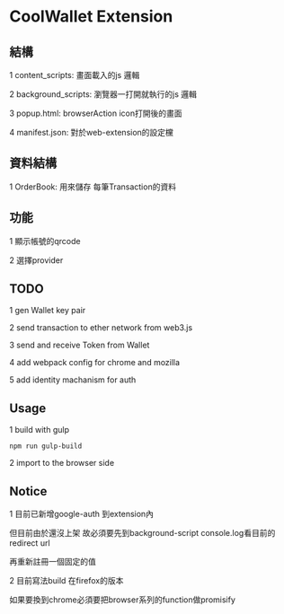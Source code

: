 # CoolWallet Extension

## 結構
 
 1 content_scripts: 畫面載入的js 邏輯
 
 2 background_scripts: 瀏覽器一打開就執行的js 邏輯

 3 popup.html: browserAction icon打開後的畫面

 4 manifest.json: 對於web-extension的設定欓

## 資料結構

 1 OrderBook: 用來儲存 每筆Transaction的資料

## 功能
 
 1 顯示帳號的qrcode

 2 選擇provider

## TODO

  1 gen Wallet key pair

  2 send transaction to ether network from web3.js

  3 send and receive Token from Wallet

  4 add webpack config for chrome and mozilla 

  5 add identity machanism for auth

## Usage

  1 build with gulp

```
npm run gulp-build
```

  2 import to the browser side

## Notice

  1 目前已新增google-auth 到extension內

  但目前由於還沒上架 故必須要先到background-script console.log看目前的redirect url

  再重新註冊一個固定的值

  2 目前寫法build 在firefox的版本

  如果要換到chrome必須要把browser系列的function做promisify
